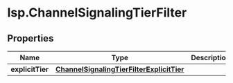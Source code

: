 # Isp.ChannelSignalingTierFilter

## Properties

Name | Type | Description | Notes
------------ | ------------- | ------------- | -------------
**explicitTier** | [**ChannelSignalingTierFilterExplicitTier**](ChannelSignalingTierFilterExplicitTier.md) |  | [optional] 


